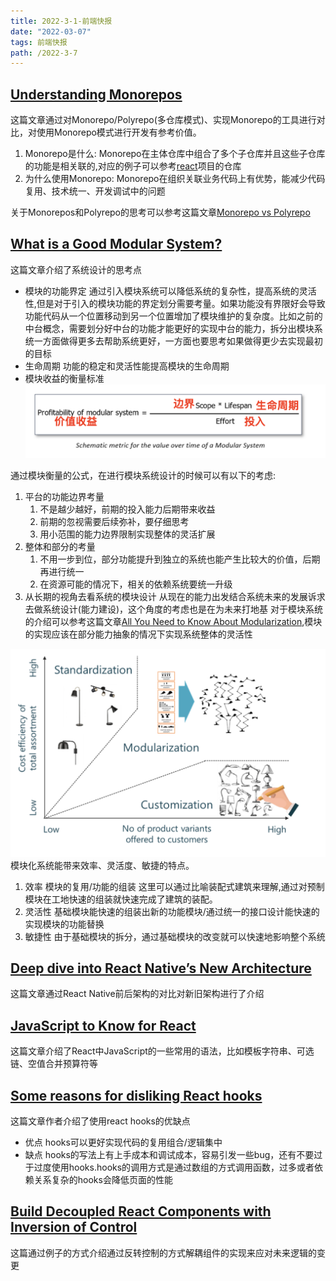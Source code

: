 ```yaml
---
title: 2022-3-1-前端快报
date: "2022-03-07"  
tags: 前端快报
path: /2022-3-7
---
```


## [Understanding Monorepos](https://monorepo.tools/) 
这篇文章通过对Monorepo/Polyrepo(多仓库模式)、实现Monorepo的工具进行对比，对使用Monorepo模式进行开发有参考价值。
1. Monorepo是什么: Monorepo在主体仓库中组合了多个子仓库并且这些子仓库的功能是相关联的,对应的例子可以参考[react](https://github.com/facebook/react)项目的仓库
2. 为什么使用Monorepo: Monorepo在组织关联业务代码上有优势，能减少代码复用、技术统一、开发调试中的问题 

关于Monorepos和Polyrepo的思考可以参考这篇文章[Monorepo vs Polyrepo](https://earthly.dev/blog/monorepo-vs-polyrepo/)

## [What is a Good Modular System?](https://www.modularmanagement.com/blog/what-is-a-good-modular-system)  
这篇文章介绍了系统设计的思考点
* 模块的功能界定  通过引入模块系统可以降低系统的复杂性，提高系统的灵活性,但是对于引入的模块功能的界定划分需要考量。如果功能没有界限好会导致功能代码从一个位置移动到另一个位置增加了模块维护的复杂度。比如之前的中台概念，需要划分好中台的功能才能更好的实现中台的能力，拆分出模块系统一方面做得更多去帮助系统更好，一方面也要思考如果做得更少去实现最初的目标
* 生命周期 功能的稳定和灵活性能提高模块的生命周期
* 模块收益的衡量标准  
![模块收益衡量标准](weekyReort22/modular-value.png)   

通过模块衡量的公式，在进行模块系统设计的时候可以有以下的考虑:
1. 平台的功能边界考量  
    1. 不是越少越好，前期的投入能力后期带来收益
    2. 前期的忽视需要后续弥补，要仔细思考
    3. 用小范围的能力边界限制实现整体的灵活扩展
2. 整体和部分的考量 
    1. 不用一步到位，部分功能提升到独立的系统也能产生比较大的价值，后期再进行统一
    2. 在资源可能的情况下，相关的依赖系统要统一升级
3. 从长期的视角去看系统的模块设计 从现在的能力出发结合系统未来的发展诉求去做系统设计(能力建设)，这个角度的考虑也是在为未来打地基 
对于模块系统的介绍可以参考这篇文章[All You Need to Know About Modularization](https://www.modularmanagement.com/blog/all-you-need-to-know-about-modularization),模块的实现应该在部分能力抽象的情况下实现系统整体的灵活性  

![模块化系统的定义](weekyReort22/modular-define.png)  
模块化系统能带来效率、灵活度、敏捷的特点。
1. 效率 模块的复用/功能的组装  这里可以通过比喻装配式建筑来理解,通过对预制模块在工地快速的组装就快速完成了建筑的装配。
2. 灵活性 基础模块能快速的组装出新的功能模块/通过统一的接口设计能快速的实现模块的功能替换
3. 敏捷性 由于基础模块的拆分，通过基础模块的改变就可以快速地影响整个系统

## [Deep dive into React Native’s New Architecture](https://medium.com/coox-tech/deep-dive-into-react-natives-new-architecture-fb67ae615ccd)  
这篇文章通过React Native前后架构的对比对新旧架构进行了介绍

## [JavaScript to Know for React](https://kentcdodds.com/blog/javascript-to-know-for-react)  
这篇文章介绍了React中JavaScript的一些常用的语法，比如模板字符串、可选链、空值合并预算符等  

## [Some reasons for disliking React hooks](https://blog.bitsrc.io/some-reasons-for-disliking-react-hooks-80f1e18eb9b3)  
这篇文章作者介绍了使用react hooks的优缺点
   * 优点 hooks可以更好实现代码的复用组合/逻辑集中
   * 缺点 hooks的写法上有上手成本和调试成本，容易引发一些bug，还有不要过于过度使用hooks.hooks的调用方式是通过数组的方式调用函数，过多或者依赖关系复杂的hooks会降低页面的性能

## [Build Decoupled React Components with Inversion of Control](https://blog.bitsrc.io/inversion-of-control-with-react-584533e49245)  
这篇通过例子的方式介绍通过反转控制的方式解耦组件的实现来应对未来逻辑的变更
